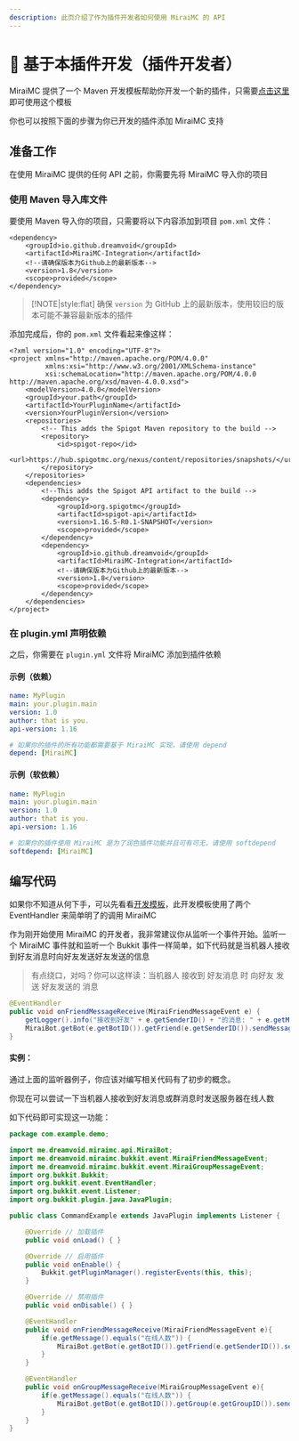 ```yaml
---
description: 此页介绍了作为插件开发者如何使用 MiraiMC 的 API
---
```


# 🧐 基于本插件开发（插件开发者）

MiraiMC 提供了一个 Maven 开发模板帮助你开发一个新的插件，只需要[点击这里](https://github.com/MiraiMC/MiraiMC-Template)即可使用这个模板

你也可以按照下面的步骤为你已开发的插件添加 MiraiMC 支持

## 准备工作

在使用 MiraiMC 提供的任何 API 之前，你需要先将 MiraiMC 导入你的项目

### 使用 Maven 导入库文件

要使用 Maven 导入你的项目，只需要将以下内容添加到项目 `pom.xml` 文件：

```markup
<dependency>
    <groupId>io.github.dreamvoid</groupId>
    <artifactId>MiraiMC-Integration</artifactId>
    <!--请确保版本为Github上的最新版本-->
    <version>1.8</version>
    <scope>provided</scope>
</dependency>
```

> [!NOTE|style:flat]
> 确保 `version` 为 GitHub 上的最新版本，使用较旧的版本可能不兼容最新版本的插件

添加完成后，你的 `pom.xml` 文件看起来像这样：

```markup
<?xml version="1.0" encoding="UTF-8"?>
<project xmlns="http://maven.apache.org/POM/4.0.0"
         xmlns:xsi="http://www.w3.org/2001/XMLSchema-instance"
         xsi:schemaLocation="http://maven.apache.org/POM/4.0.0 http://maven.apache.org/xsd/maven-4.0.0.xsd">
    <modelVersion>4.0.0</modelVersion>
    <groupId>your.path</groupId>
    <artifactId>YourPluginName</artifactId>
    <version>YourPluginVersion</version>
    <repositories>
        <!-- This adds the Spigot Maven repository to the build -->
        <repository>
            <id>spigot-repo</id>
            <url>https://hub.spigotmc.org/nexus/content/repositories/snapshots/</url>
        </repository>
    </repositories>
    <dependencies>
        <!--This adds the Spigot API artifact to the build -->
        <dependency>
            <groupId>org.spigotmc</groupId>
            <artifactId>spigot-api</artifactId>
            <version>1.16.5-R0.1-SNAPSHOT</version>
            <scope>provided</scope>
        </dependency>
        <dependency>
            <groupId>io.github.dreamvoid</groupId>
            <artifactId>MiraiMC-Integration</artifactId>
            <!--请确保版本为Github上的最新版本-->
            <version>1.8</version>
            <scope>provided</scope>
        </dependency>
    </dependencies>
</project>
```

### 在 plugin.yml 声明依赖

之后，你需要在 `plugin.yml` 文件将 MiraiMC 添加到插件依赖

#### 示例（依赖）

```yaml
name: MyPlugin
main: your.plugin.main
version: 1.0
author: that is you.
api-version: 1.16

# 如果你的插件的所有功能都需要基于 MiraiMC 实现，请使用 depend
depend: [MiraiMC]
```

#### 示例（软依赖）

```yaml
name: MyPlugin
main: your.plugin.main
version: 1.0
author: that is you.
api-version: 1.16

# 如果你的插件使用 MiraiMC 是为了润色插件功能并且可有可无，请使用 softdepend
softdepend: [MiraiMC]
```

## 编写代码

如果你不知道从何下手，可以先看看[开发模板](https://github.com/MiraiMC/MiraiMC-Template)，此开发模板使用了两个 EventHandler 来简单明了的调用 MiraiMC

作为刚开始使用 MiraiMC 的开发者，我非常建议你从监听一个事件开始。监听一个 MiraiMC 事件就和监听一个 Bukkit 事件一样简单，如下代码就是当机器人接收到好友消息时向好友发送好友发送的信息

> 有点绕口，对吗？你可以这样读：当机器人 接收到 好友消息 时 向好友 发送 好友发送的 消息

```java
@EventHandler
public void onFriendMessageReceive(MiraiFriendMessageEvent e) {
    getLogger().info("接收到好友" + e.getSenderID() + "的消息: " + e.getMessage());
    MiraiBot.getBot(e.getBotID()).getFriend(e.getSenderID()).sendMessage("你发送了一条消息：" + e.getMessage());
}
```

#### 实例：

通过上面的监听器例子，你应该对编写相关代码有了初步的概念。

你现在可以尝试一下当机器人接收到好友消息或群消息时发送服务器在线人数

如下代码即可实现这一功能：

```java
package com.example.demo;

import me.dreamvoid.miraimc.api.MiraiBot;
import me.dreamvoid.miraimc.bukkit.event.MiraiFriendMessageEvent;
import me.dreamvoid.miraimc.bukkit.event.MiraiGroupMessageEvent;
import org.bukkit.Bukkit;
import org.bukkit.event.EventHandler;
import org.bukkit.event.Listener;
import org.bukkit.plugin.java.JavaPlugin;

public class CommandExample extends JavaPlugin implements Listener {

    @Override // 加载插件
    public void onLoad() { }

    @Override // 启用插件
    public void onEnable() {
        Bukkit.getPluginManager().registerEvents(this, this);
    }

    @Override // 禁用插件
    public void onDisable() { }

    @EventHandler
    public void onFriendMessageReceive(MiraiFriendMessageEvent e){
        if(e.getMessage().equals("在线人数")) {
            MiraiBot.getBot(e.getBotID()).getFriend(e.getSenderID()).sendMessage("当前在线人数：" + Bukkit.getServer().getOnlinePlayers().size()+"人");
        }
    }

    @EventHandler
    public void onGroupMessageReceive(MiraiGroupMessageEvent e){
        if(e.getMessage().equals("在线人数")) {
            MiraiBot.getBot(e.getBotID()).getGroup(e.getGroupID()).sendMessage("当前在线人数：" + Bukkit.getServer().getOnlinePlayers().size()+"人");
        }
    }
}
```
